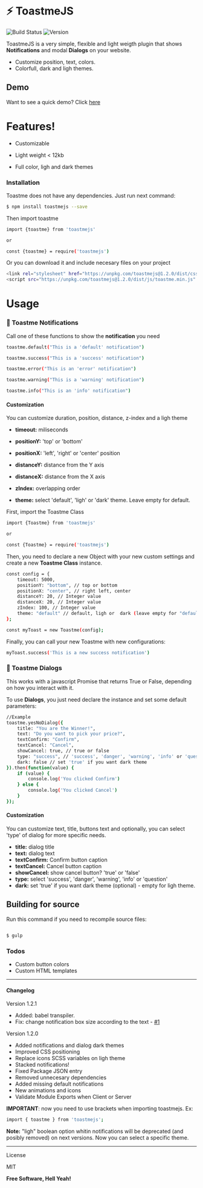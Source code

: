 # :zap: ToastmeJS

![Build Status](https://travis-ci.org/joemccann/dillinger.svg?branch=master)
![Version](https://img.shields.io/npm/v/toastmejs.svg?branch=master)

  
ToastmeJS is a very simple, flexible and light weigth plugin that shows **Notifications** and modal **Dialogs** on your website.

- Customize position, text, colors.
- Colorfull, dark and ligh themes.


## Demo

Want to see a quick demo? Click [here](https://alexsegen.github.io/toastmejs/)

  

  

# Features!

  

  

  

- Customizable

  

- Light weight < 12kb

- Full color, ligh and dark themes
  

  

  

### Installation

  

  

  

Toastme does not have any dependencies. Just run next command:

  

  

```sh 
$ npm install toastmejs --save
```

  

Then import toastme 

  

  

```sh
import {toastme} from 'toastmejs'

or

const {toastme} = require('toastmejs')
```


  

  

Or you can download it and include necesary files on your project

  

  

```sh 
<link rel="stylesheet" href="https://unpkg.com/toastmejs@1.2.0/dist/css/toastme.css">
<script src="https://unpkg.com/toastmejs@1.2.0/dist/js/toastme.min.js" ></script>
```

  

  

# Usage


### 📣 Toastme Notifications
  

  

Call one of these functions to show the **notification** you need

  

  

```sh 
toastme.default("This is a 'default' notification")

toastme.success("This is a 'success' notification")

toastme.error("This is an 'error' notification")

toastme.warning("This is a 'warning' notification")

toastme.info("This is an 'info' notification")
```

  

  

#### Customization
You can customize duration, position, distance, z-index and a ligh theme

  

  

  

-  **timeout:** miliseconds

  

-  **positionY:** 'top' or 'bottom'

  

-  **positionX:** 'left', 'right' or 'center' position

  

-  **distanceY:** distance from the Y axis

  

-  **distanceX:** distance from the X axis

  

-  **zIndex:** overlapping order

  

-  **theme:** select 'default', 'ligh' or 'dark' theme. Leave empty for default.

  

First, import the Toastme Class
  

```sh
import {Toastme} from 'toastmejs'

or

const {Toastme} = require('toastmejs')
```

  

Then, you need to declare a new Object with your new custom settings and create a new **Toastme Class** instance.

  

  

```sh
const config = {
    timeout: 5000,
    positionY: "bottom", // top or bottom
    positionX: "center", // right left, center
    distanceY: 20, // Integer value
    distanceX: 20, // Integer value
    zIndex: 100, // Integer value
    theme: "default" // default, ligh or  dark (leave empty for "default" theme)
};

const myToast = new Toastme(config); 
```

 
Finally, you can call your new Toastme with new configurations:

```sh
myToast.success('This is a new success notification')
```

  

  ### 💬 Toastme Dialogs
  

  

This works with a javascript Promise that returns True or False, depending on how you interact with it. 

To use **Dialogs**, you just need declare the instance and set some default parameters:

```sh 
//Example
toastme.yesNoDialog({
    title: "You are the Winner!",
    text: "Do you want to pick your price?",
    textConfirm: "Confirm",
    textCancel: "Cancel", 
    showCancel: true, // true or false
    type: "success", // 'success', 'danger', 'warning', 'info' or 'question'
	dark: false // set 'true' if you want dark theme
}).then(function(value) {
    if (value) {
        console.log('You clicked Confirm')
    } else {
        console.log('You clicked Cancel')
    }
});
```

  #### Customization
You can customize text, title, buttons text and optionally, you can select 'type' of dialog for more specific needs.

-  **title:** dialog title
-  **text:** dialog text
-  **textConfirm:** Confirm button caption
-  **textCancel:** Cancel button caption
-  **showCancel:** show cancel button? 'true' or 'false'
-  **type:** select 'success', 'danger', 'warning', 'info' or 'question'
-  **dark:** set 'true' if you want dark theme (optional) - empty for ligh theme.

 

## Building for source

  

  

Run this command if you need to recompile source files:

 ```sh

$ gulp

```
 

### Todos

  

  

  
- Custom button colors
- Custom HTML templates

  
----
  
#### Changelog

Version 1.2.1
- Added: babel transpiler.
- Fix: change notification box size according to the text -  [#1](https://github.com/AlexSegen/toastmejs/issues/1)

Version 1.2.0
- Added notifications and dialog dark themes
- Improved CSS positioning
- Replace icons SCSS variables on ligh theme
- Stacked notifications!
- Fixed Package JSON entry
- Removed unnecesary dependencies
- Added missing default notifications
- New animations and icons
- Validate Module Exports when Client or Server

**IMPORTANT**: now you need to use brackets when importing toastmejs. Ex: 

 ```sh
import { toastme } from 'toastmejs';

```


**Note:** "ligh" boolean option whitin notifications will be deprecated (and posibly removed) on next versions. Now you can select a specific theme.


----
License
    

  

MIT

  

  

  

**Free Software, Hell Yeah!**
